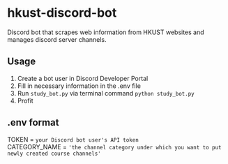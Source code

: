 # hkust-discord-bot
Discord bot that scrapes web information from HKUST websites and manages discord server channels.

## Usage
1. Create a bot user in Discord Developer Portal
2. Fill in necessary information in the .env file
3. Run `study_bot.py` via terminal command `python study_bot.py`
4. Profit

## .env format
TOKEN = `your Discord bot user's API token` \
CATEGORY_NAME = `'the channel category under which you want to put newly created course channels'`
